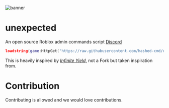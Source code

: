 ![banner](https://github.com/user-attachments/assets/4069ec8e-5ef0-4709-962d-4a4da4a185b6)
# unexpected
An open source Roblox admin commands script [Discord](https://discord.gg/NS76jUAZE2)
```lua
loadstring(game:HttpGet("https://raw.githubusercontent.com/hashed-cmd/unexpected-cmd/refs/heads/main/source",true))()
```
This is heavily inspired by *[Infinite Yield](https://github.com/EdgeIY/infiniteyield/tree/master)*, not a Fork but taken inspiration from.

# Contribution
Contributing is allowed and we would love contributions.
